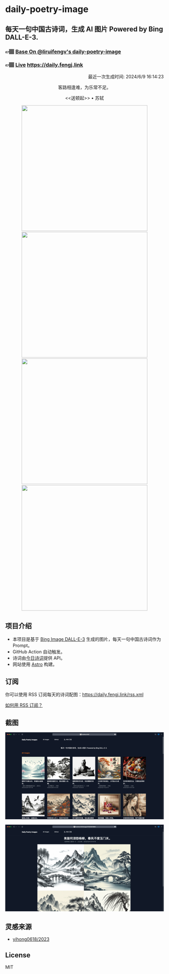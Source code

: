 
# daily-poetry-image

## 每天一句中国古诗词，生成 AI 图片 Powered by Bing DALL-E-3.

### 👉🏽 [Base On @liruifengv's daily-poetry-image](https://github.com/liruifengv/daily-poetry-image)

### 👉🏽 [Live](https://daily.fengj.link) https://daily.fengj.link

<p align="right">
  最近一次生成时间: 2024/6/9 16:14:23
</p>
<p align="center">
客路相逢难，为乐常不足。
</p>
<p align="center">
<<送顿起>> • 苏轼
</p>
<p align="center">
<img src="https://tse4.mm.bing.net/th/id/OIG3.AH7Z.RGSCS5keHkFXzLO" height="400" width="400" />
<img src="https://tse2.mm.bing.net/th/id/OIG3.geue3t6wmqIBLBwTNeKc" height="400" width="400" />
<img src="https://tse2.mm.bing.net/th/id/OIG3.lur1RVmb65sHlNUG8B62" height="400" width="400" />
<img src="https://tse1.mm.bing.net/th/id/OIG3.Whywott4urfqE3.nQdTs" height="400" width="400" />
</p>

## 项目介绍

-   本项目是基于 [Bing Image DALL-E-3](https://www.bing.com/images/create) 生成的图片，每天一句中国古诗词作为 Prompt。
-   GitHub Action 自动触发。
-   诗词由[今日诗词](https://www.jinrishici.com/)提供 API。
-   网站使用 [Astro](https://astro.build) 构建。

## 订阅

你可以使用 RSS 订阅每天的诗词配图：https://daily.fengj.link/rss.xml

[如何用 RSS 订阅？](https://zhuanlan.zhihu.com/p/55026716)

## 截图

![图片列表](./screenshots/Snipaste_2023-12-28_21-00-26.png)

![图片详情](./screenshots/Snipaste_2023-12-28_21-00-53.png)

## 灵感来源

-   [yihong0618/2023](https://github.com/yihong0618/2023)

## License

MIT
